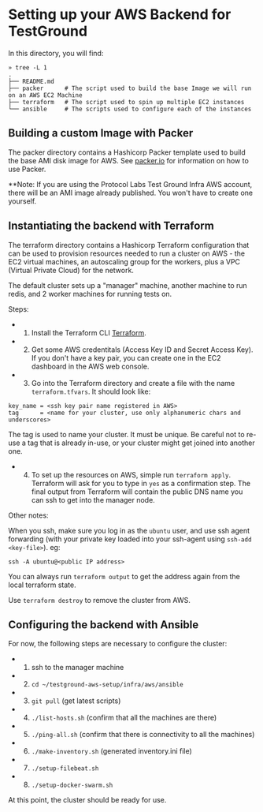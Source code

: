 # Setting up your AWS Backend for TestGround

In this directory, you will find:

```
» tree -L 1
.
├── README.md
├── packer      # The script used to build the base Image we will run on an AWS EC2 Machine
├── terraform   # The script used to spin up multiple EC2 instances
└── ansible     # The scripts used to configure each of the instances
```

## Building a custom Image with Packer

The packer directory contains a Hashicorp Packer template used to build the base AMI disk image for AWS. See [packer.io](https://www.packer.io/) for information on how to use Packer.

**Note: If you are using the Protocol Labs Test Ground Infra AWS account, there will be an AMI image already published. You won't have to create one yourself.

## Instantiating the backend with Terraform

The terraform directory contains a Hashicorp Terraform configuration that can be used to provision resources needed to run a cluster on AWS - the EC2 virtual machines, an autoscaling group for the workers, plus a VPC (Virtual Private Cloud) for the network.

The default cluster sets up a "manager" machine, another machine to run redis, and 2 worker machines for running tests on.

Steps:

- 1. Install the Terraform CLI [Terraform](https://www.terraform.io/).
- 2. Get some AWS credentitals (Access Key ID and Secret Access Key). If you don't have a key pair, you can create one in the EC2 dashboard in the AWS web console.
- 3. Go into the Terraform directory and create a file with the name `terraform.tfvars`. It should look like:

```
key_name = <ssh key pair name registered in AWS>
tag      = <name for your cluster, use only alphanumeric chars and underscores>
```

The tag is used to name your cluster. It must be unique. Be careful not to re-use a tag that is already in-use, or your cluster might get joined into another one.

- 4. To set up the resources on AWS, simple run `terraform apply`. Terraform will ask for you to type in `yes` as a confirmation step. The final output from Terraform will contain the public DNS name you can ssh to get into the manager node.

Other notes:

When you ssh, make sure you log in as the `ubuntu` user, and use ssh agent forwarding (with your private key loaded into your ssh-agent using `ssh-add <key-file>`). eg:

```
ssh -A ubuntu@<public IP address>
```

You can always run `terraform output` to get the address again from the local terraform state.

Use `terraform destroy` to remove the cluster from AWS.

## Configuring the backend with Ansible

For now, the following steps are necessary to configure the cluster:

- 1. ssh to the manager machine
- 2. `cd ~/testground-aws-setup/infra/aws/ansible`
- 3. `git pull` (get latest scripts)
- 4. `./list-hosts.sh` (confirm that all the machines are there)
- 5. `./ping-all.sh` (confirm that there is connectivity to all the machines)
- 6. `./make-inventory.sh` (generated inventory.ini file)
- 7. `./setup-filebeat.sh`
- 8. `./setup-docker-swarm.sh`

At this point, the cluster should be ready for use.
